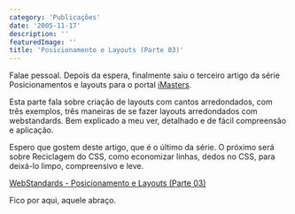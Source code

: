 ```yaml
---
category: 'Publicações'
date: '2005-11-17'
description: ''
featuredImage: ''
title: 'Posicionamento e Layouts (Parte 03)'
---
```


Falae pessoal. Depois da espera, finalmente saiu o terceiro artigo da série Posicionamentos e layouts para o portal [iMasters](http://www.imasters.com.br 'Visitar Portal iMasters [Este link abre em uma nova janela]').

Esta parte fala sobre criação de layouts com cantos arredondados, com três exemplos, três maneiras de se fazer layouts arredondados com webstandards. Bem explicado a meu ver, detalhado e de fácil compreensão e aplicação.

Espero que gostem deste artigo, que é o último da série. O próximo será sobre Reciclagem do CSS, como economizar linhas, dedos no CSS, para deixá-lo limpo, compreensivo e leve.

[WebStandards - Posicionamento e Layouts (Parte 03)](http://www.imasters.com.br/artigo.php?cn=3692&cc=280 'Visitar Artigo [Este link abre em uma nova janela]')

Fico por aqui, aquele abraço.
